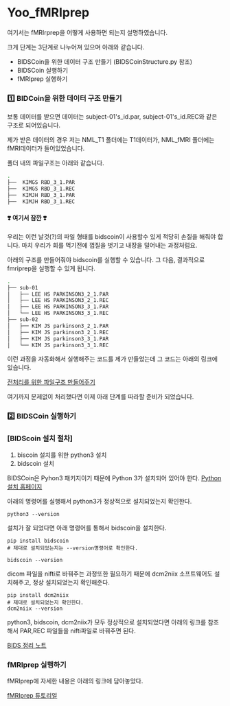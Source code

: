 # Yoo_fMRIprep

여기서는 fMRIrprep을 어떻게 사용하면 되는지 설명하였습니다.

크게 단계는 3단계로 나누어져 있으며 아래와 같습니다.

* BIDSCoin을 위한 데이터 구조 만들기 (BIDSCoinStructure.py 참조)
* BIDSCoin 실행하기
* fMRIprep 실행하기

### 1️⃣ BIDCoin을 위한 데이터 구조 만들기

보통 데이터를 받으면 데이터는 subject-01's_id.par, subject-01's_id.REC와 같은 구조로 되어있습니다. 

제가 받은 데이터의 경우 저는 NML_T1 폴더에는 T1데이터가, NML_fMRI 폴더에는 fMRI데이터가 들어있었습니다.

폴더 내의 파일구조는 아래와 같습니다.

~~~bash
.
├──  KIMGS RBD_3_1.PAR
├──  KIMGS RBD_3_1.REC
├──  KIMJH RBD_3_1.PAR
├──  KIMJH RBD_3_1.REC
~~~

#### ❣️ 여기서 잠깐 ❣️

우리는 이런 날것(?)의 파일 형태를 bidscoin이 사용할수 있게 적당히 손질을 해줘야 합니다. 마치 우리가 회를 먹기전에 껍질을 벗기고 내장을 덜어내는 과정처럼요.

아래의 구조를 만들어줘야 bidscoin를 실행할 수 있습니다. 그 다음, 결과적으로 fmriprep을 실행할 수 있게 됩니다.

~~~bash
.
├── sub-01
│   ├── LEE HS PARKINSON3_2_1.PAR
│   ├── LEE HS PARKINSON3_2_1.REC
│   ├── LEE HS PARKINSON3_3_1.PAR
│   └── LEE HS PARKINSON3_3_1.REC
├── sub-02
│   ├── KIM JS parkinson3_2_1.PAR
│   ├── KIM JS parkinson3_2_1.REC
│   ├── KIM JS parkinson3_3_1.PAR
│   └── KIM JS parkinson3_3_1.REC
~~~

이런 과정을 자동화해서 실행해주는 코드를 제가 만들었는데 그 코드는 아래의 링크에 있습니다.

[전처리를 위한 파일구조 만들어주기](https://github.com/OhJunYoung21/Yoo_fMRIprep/blob/main/BIDSCoinStructure.py)

여기까지 문제없이 처리했다면 이제 아래 단계를 따라할 준비가 되었습니다.

### 2️⃣ BIDSCoin 실행하기

### [BIDScoin 설치 절차]
1. biscoin 설치를 위한 python3 설치
2. bidscoin 설치


BIDSCoin은 Pyhon3 패키지이기 때문에 Python 3가 설치되어 있어야 한다. [Python 설치 홈페이지](https://www.python.org/downloads/)

아래의 명령어를 실행해서 python3가 정상적으로 설치되었는지 확인한다.

~~~linux
python3 --version
~~~

설치가 잘 되었다면 아래 명령어를 통해서 bidscoin을 설치한다.

~~~linux
pip install bidscoin
# 제대로 설치되었는지는 --version명령어로 확인한다.

bidscoin --version
~~~

dicom 파일을 nifti로 바꿔주는 과정또한 필요하기 때문에 dcm2niix 소프트웨어도 설치해주고, 정상 설치되었는지 확인해준다.

~~~linux
pip install dcm2niix
# 제대로 설치되었는지 확인한다.
dcm2niix --version
~~~

python3, bidscoin, dcm2niix가 모두 정상적으로 설치되었다면 아래의 링크를 참조해서 PAR,REC 파일들을 nifti파일로 바꿔주면 된다.

[BIDS 정리 노트](https://github.com/OhJunYoung21/Sleep-fMRI/tree/main/BIDS_Coin)

### fMRIprep 실행하기

fMRIprep에 자세한 내용은 아래의 링크에 담아놓았다.

[fMRIprep 튜토리얼](https://github.com/OhJunYoung21/Yoo_fMRIprep/blob/main/fMRIprep_tutorial.md)



